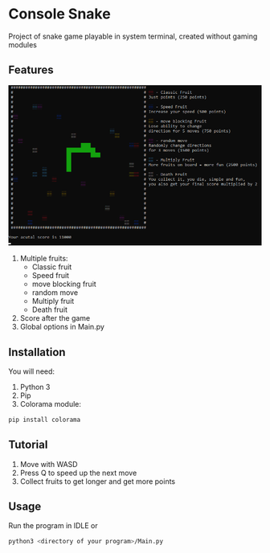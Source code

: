 # Console Snake

Project of snake game playable in system terminal, created without gaming modules

## Features

![alt text](https://github.com/Tasari/Console_snake/blob/master/Screen.png)

1. Multiple fruits:
    * Classic fruit
    * Speed fruit
    * move blocking fruit
    * random move
    * Multiply fruit
    * Death fruit
2. Score after the game
3. Global options in Main.py

## Installation

You will need:

1. Python 3
2. Pip
3. Colorama module:

```bash
pip install colorama
```

## Tutorial

1. Move with WASD
2. Press Q to speed up the next move
3. Collect fruits to get longer and get more points

## Usage

Run the program in IDLE
or

```bash
python3 <directory of your program>/Main.py
```
